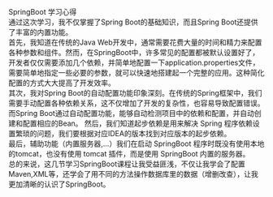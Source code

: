  SpringBoot 学习心得  
 通过这次学习，我不仅掌握了Spring Boot的基础知识，而且Spring Boot还提供了丰富的内置功能。  
 首先，我知道在传统的Java Web开发中，通常需要花费大量的时间和精力来配置各种参数和组件。然而，在SpringBoot中，许多常见的配置都被默认设置好了，开发者仅仅需要添加几个依赖，并简单地配置一下application.properties文件，需要简单地指定一些必要的参数，就可以快速地搭建起一个完整的应用。这种简化配置的方式大大提高了开发效率。  
 其次，我对Spring Boot的自动配置功能印象深刻。在传统的Spring框架中，我们需要手动配置各种依赖关系，这不仅增加了开发的复杂性，也容易导致配置错误。而Spring Boot通过自动配置功能，能够自动检测项目中的依赖和配置，并自动创建和配置相应的Bean。
 然后，我们知道起步依赖是用来解决 Spring 程序依赖设置繁琐的问题，我们要根据对应IDEA的版本找到对应版本的起步依赖。   
 最后，辅助功能（内置服务器,…）我们在启动 SpringBoot 程序时既没有使用本地的tomcat，也没有使用 tomcat 插件，而是使用 SpringBoot 内置的服务器。  
 总的来说，这几节学习SpringBoot课程让我受益匪浅，不仅让我学会了配置Maven,XML等，还学会了用不同的方法操作数据库里的数据（增删改查），让我更加清晰的认识了SpringBoot。